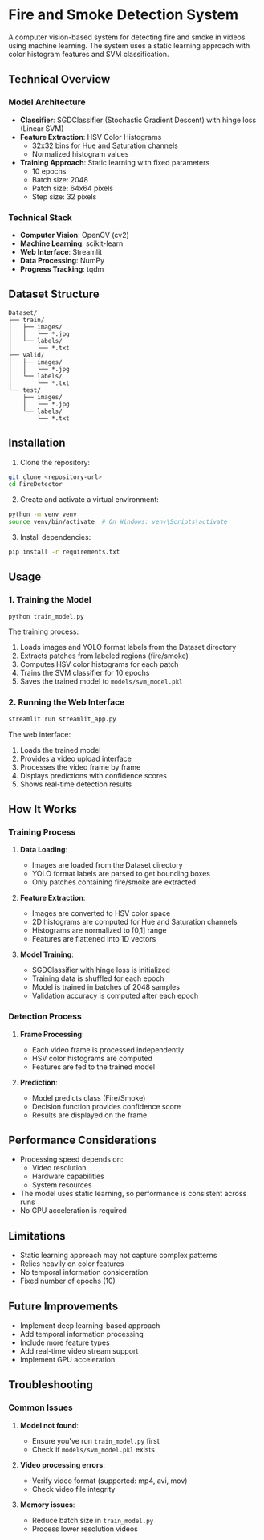 # Fire and Smoke Detection System

A computer vision-based system for detecting fire and smoke in videos using machine learning. The system uses a static learning approach with color histogram features and SVM classification.

## Technical Overview

### Model Architecture
- **Classifier**: SGDClassifier (Stochastic Gradient Descent) with hinge loss (Linear SVM)
- **Feature Extraction**: HSV Color Histograms
  - 32x32 bins for Hue and Saturation channels
  - Normalized histogram values
- **Training Approach**: Static learning with fixed parameters
  - 10 epochs
  - Batch size: 2048
  - Patch size: 64x64 pixels
  - Step size: 32 pixels

### Technical Stack
- **Computer Vision**: OpenCV (cv2)
- **Machine Learning**: scikit-learn
- **Web Interface**: Streamlit
- **Data Processing**: NumPy
- **Progress Tracking**: tqdm

## Dataset Structure
```
Dataset/
├── train/
│   ├── images/
│   │   └── *.jpg
│   └── labels/
│       └── *.txt
├── valid/
│   ├── images/
│   │   └── *.jpg
│   └── labels/
│       └── *.txt
└── test/
    ├── images/
    │   └── *.jpg
    └── labels/
        └── *.txt
```

## Installation

1. Clone the repository:
```bash
git clone <repository-url>
cd FireDetector
```

2. Create and activate a virtual environment:
```bash
python -m venv venv
source venv/bin/activate  # On Windows: venv\Scripts\activate
```

3. Install dependencies:
```bash
pip install -r requirements.txt
```

## Usage

### 1. Training the Model
```bash
python train_model.py
```
The training process:
1. Loads images and YOLO format labels from the Dataset directory
2. Extracts patches from labeled regions (fire/smoke)
3. Computes HSV color histograms for each patch
4. Trains the SVM classifier for 10 epochs
5. Saves the trained model to `models/svm_model.pkl`

### 2. Running the Web Interface
```bash
streamlit run streamlit_app.py
```
The web interface:
1. Loads the trained model
2. Provides a video upload interface
3. Processes the video frame by frame
4. Displays predictions with confidence scores
5. Shows real-time detection results

## How It Works

### Training Process
1. **Data Loading**:
   - Images are loaded from the Dataset directory
   - YOLO format labels are parsed to get bounding boxes
   - Only patches containing fire/smoke are extracted

2. **Feature Extraction**:
   - Images are converted to HSV color space
   - 2D histograms are computed for Hue and Saturation channels
   - Histograms are normalized to [0,1] range
   - Features are flattened into 1D vectors

3. **Model Training**:
   - SGDClassifier with hinge loss is initialized
   - Training data is shuffled for each epoch
   - Model is trained in batches of 2048 samples
   - Validation accuracy is computed after each epoch

### Detection Process
1. **Frame Processing**:
   - Each video frame is processed independently
   - HSV color histograms are computed
   - Features are fed to the trained model

2. **Prediction**:
   - Model predicts class (Fire/Smoke)
   - Decision function provides confidence score
   - Results are displayed on the frame

## Performance Considerations
- Processing speed depends on:
  - Video resolution
  - Hardware capabilities
  - System resources
- The model uses static learning, so performance is consistent across runs
- No GPU acceleration is required

## Limitations
- Static learning approach may not capture complex patterns
- Relies heavily on color features
- No temporal information consideration
- Fixed number of epochs (10)

## Future Improvements
- Implement deep learning-based approach
- Add temporal information processing
- Include more feature types
- Add real-time video stream support
- Implement GPU acceleration

## Troubleshooting

### Common Issues
1. **Model not found**:
   - Ensure you've run `train_model.py` first
   - Check if `models/svm_model.pkl` exists

2. **Video processing errors**:
   - Verify video format (supported: mp4, avi, mov)
   - Check video file integrity

3. **Memory issues**:
   - Reduce batch size in `train_model.py`
   - Process lower resolution videos